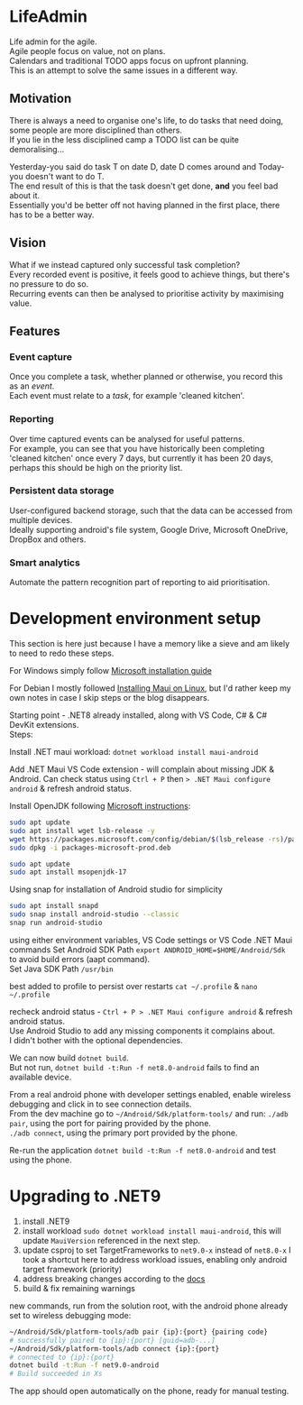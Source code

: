 # LifeAdmin

Life admin for the agile.  
Agile people focus on value, not on plans.  
Calendars and traditional TODO apps focus on upfront planning.  
This is an attempt to solve the same issues in a different way.  

## Motivation

There is always a need to organise one's life, to do tasks that need doing, some people are more disciplined than others.  
If you lie in the less disciplined camp a TODO list can be quite demoralising...  

Yesterday-you said do task T on date D, date D comes around and Today-you doesn't want to do T.  
The end result of this is that the task doesn't get done, __and__ you feel bad about it.  
Essentially you'd be better off not having planned in the first place, there has to be a better way.  

## Vision

What if we instead captured only successful task completion?  
Every recorded event is positive, it feels good to achieve things, but there's no pressure to do so.  
Recurring events can then be analysed to prioritise activity by maximising value.

## Features

### Event capture

Once you complete a task, whether planned or otherwise, you record this as an _event_.  
Each event must relate to a _task_, for example 'cleaned kitchen'.  

### Reporting

Over time captured events can be analysed for useful patterns.  
For example, you can see that you have historically been completing 'cleaned kitchen' once every 7 days, but currently it has been 20 days, perhaps this should be high on the priority list.

### Persistent data storage

User-configured backend storage, such that the data can be accessed from multiple devices.  
Ideally supporting android's file system, Google Drive, Microsoft OneDrive, DropBox and others.  

### Smart analytics

Automate the pattern recognition part of reporting to aid prioritisation.  





# Development environment setup

This section is here just because I have a memory like a sieve and am likely to need to redo these steps.

For Windows simply follow [Microsoft installation guide](https://learn.microsoft.com/en-us/dotnet/maui/get-started/installation?view=net-maui-8.0&tabs=visual-studio-code#android)  

For Debian I mostly followed [Installing Maui on Linux](https://techcommunity.microsoft.com/t5/educator-developer-blog/net-maui-on-linux-with-visual-studio-code/ba-p/3982195), but I'd rather keep my own notes in case I skip steps or the blog disappears.  

Starting point - .NET8 already installed, along with VS Code, C# & C# DevKit extensions.  
Steps:

Install .NET maui workload:
`dotnet workload install maui-android`

Add .NET Maui VS Code extension - will complain about missing JDK & Android.
Can check status using `Ctrl + P` then `> .NET Maui configure android` & refresh android status.

Install OpenJDK following [Microsoft instructions](https://learn.microsoft.com/en-us/java/openjdk/install#debian-10---12):
```bash
sudo apt update
sudo apt install wget lsb-release -y
wget https://packages.microsoft.com/config/debian/$(lsb_release -rs)/packages-microsoft-prod.deb -O packages-microsoft-prod.deb
sudo dpkg -i packages-microsoft-prod.deb

sudo apt update
sudo apt install msopenjdk-17
```

Using snap for installation of Android studio for simplicity
```bash
sudo apt install snapd
sudo snap install android-studio --classic
snap run android-studio
```

using either environment variables, VS Code settings or VS Code .NET Maui commands
Set Android SDK Path `export ANDROID_HOME=$HOME/Android/Sdk` to avoid build errors (aapt command).  
Set Java SDK Path `/usr/bin`

best added to profile to persist over restarts
`cat ~/.profile` & `nano ~/.profile`

recheck android status - `Ctrl + P > .NET Maui configure android` & refresh android status.  
Use Android Studio to add any missing components it complains about.  
I didn't bother with the optional dependencies.

We can now build `dotnet build`.  
But not run, `dotnet build -t:Run -f net8.0-android` fails to find an available device.

From a real android phone with developer settings enabled, enable wireless debugging and click in to see connection details.  
From the dev machine go to `~/Android/Sdk/platform-tools/` and run:
`./adb pair`, using the port for pairing provided by the phone.  
`./adb connect`, using the primary port provided by the phone.  

Re-run the application `dotnet build -t:Run -f net8.0-android` and test using the phone.

# Upgrading to .NET9

1. install .NET9
2. install workload `sudo dotnet workload install maui-android`, this will update `MauiVersion` referenced in the next step.
3. update csproj to set TargetFrameworks to `net9.0-x` instead of `net8.0-x`
   I took a shortcut here to address workload issues, enabling only android target framework (priority)
4. address breaking changes according to the [docs](https://learn.microsoft.com/en-us/dotnet/maui/whats-new/dotnet-9?view=net-maui-8.0#deprecated-apis)
5. build & fix remaining warnings

new commands, run from the solution root, with the android phone already set to wireless debugging mode:
```bash
~/Android/Sdk/platform-tools/adb pair {ip}:{port} {pairing code}
# successfully paired to {ip}:{port} [guid=adb-...]
~/Android/Sdk/platform-tools/adb connect {ip}:{port}
# connected to {ip}:{port}
dotnet build -t:Run -f net9.0-android
# Build succeeded in Xs
```

The app should open automatically on the phone, ready for manual testing.
